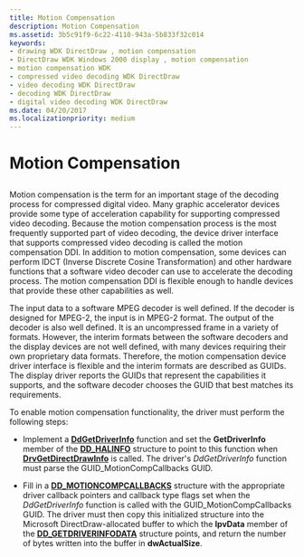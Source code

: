 ```yaml
---
title: Motion Compensation
description: Motion Compensation
ms.assetid: 3b5c91f9-6c22-4110-943a-5b833f32c014
keywords:
- drawing WDK DirectDraw , motion compensation
- DirectDraw WDK Windows 2000 display , motion compensation
- motion compensation WDK
- compressed video decoding WDK DirectDraw
- video decoding WDK DirectDraw
- decoding WDK DirectDraw
- digital video decoding WDK DirectDraw
ms.date: 04/20/2017
ms.localizationpriority: medium
---
```


# Motion Compensation


## <span id="ddk_motion_compensation_gg"></span><span id="DDK_MOTION_COMPENSATION_GG"></span>


Motion compensation is the term for an important stage of the decoding process for compressed digital video. Many graphic accelerator devices provide some type of acceleration capability for supporting compressed video decoding. Because the motion compensation process is the most frequently supported part of video decoding, the device driver interface that supports compressed video decoding is called the motion compensation DDI. In addition to motion compensation, some devices can perform IDCT (Inverse Discrete Cosine Transformation) and other hardware functions that a software video decoder can use to accelerate the decoding process. The motion compensation DDI is flexible enough to handle devices that provide these other capabilities as well.

The input data to a software MPEG decoder is well defined. If the decoder is designed for MPEG-2, the input is in MPEG-2 format. The output of the decoder is also well defined. It is an uncompressed frame in a variety of formats. However, the interim formats between the software decoders and the display devices are not well defined, with many devices requiring their own proprietary data formats. Therefore, the motion compensation device driver interface is flexible and the interim formats are described as GUIDs. The display driver reports the GUIDs that represent the capabilities it supports, and the software decoder chooses the GUID that best matches its requirements.

To enable motion compensation functionality, the driver must perform the following steps:

-   Implement a [**DdGetDriverInfo**](https://msdn.microsoft.com/library/windows/hardware/ff549404) function and set the **GetDriverInfo** member of the [**DD\_HALINFO**](https://msdn.microsoft.com/library/windows/hardware/ff551627) structure to point to this function when [**DrvGetDirectDrawInfo**](https://msdn.microsoft.com/library/windows/hardware/ff556229) is called. The driver's *DdGetDriverInfo* function must parse the GUID\_MotionCompCallbacks GUID.

-   Fill in a [**DD\_MOTIONCOMPCALLBACKS**](https://msdn.microsoft.com/library/windows/hardware/ff551660) structure with the appropriate driver callback pointers and callback type flags set when the *DdGetDriverInfo* function is called with the GUID\_MotionCompCallbacks GUID. The driver must then copy this initialized structure into the Microsoft DirectDraw-allocated buffer to which the **lpvData** member of the [**DD\_GETDRIVERINFODATA**](https://msdn.microsoft.com/library/windows/hardware/ff551550) structure points, and return the number of bytes written into the buffer in **dwActualSize**.

 

 





